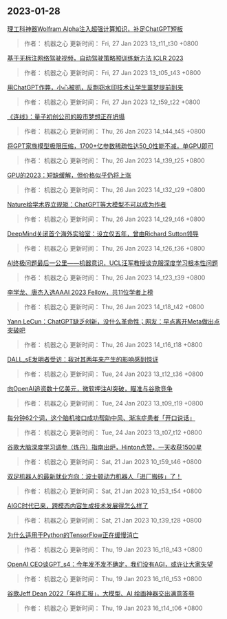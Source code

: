 
## 2023-01-28

 [理工科神器Wolfram Alpha注入超强计算知识，补足ChatGPT短板](https://www.jiqizhixin.com/articles/2023-01-27-3)

> 作者： 机器之心  更新时间： Fri, 27 Jan 2023 13_t11_t30 +0800

 [基于无标注网络驾驶视频，自动驾驶策略预训练新方法   ICLR 2023](https://www.jiqizhixin.com/articles/2023-01-27-2)

> 作者： 机器之心  更新时间： Fri, 27 Jan 2023 13_t05_t43 +0800

 [用ChatGPT作弊，小心被抓，反剽窃水印技术让学生噩梦提前到来](https://www.jiqizhixin.com/articles/2023-01-27)

> 作者： 机器之心  更新时间： Fri, 27 Jan 2023 12_t59_t22 +0800

 [《连线》：量子初创公司的股市梦想正在坍塌](https://www.jiqizhixin.com/articles/2023-01-26-8)

> 作者： 机器之心  更新时间： Thu, 26 Jan 2023 14_t44_t45 +0800

 [将GPT家族模型极限压缩，1700+亿参数稀疏性达50_0性能不减，单GPU即可](https://www.jiqizhixin.com/articles/2023-01-26-7)

> 作者： 机器之心  更新时间： Thu, 26 Jan 2023 14_t39_t25 +0800

 [GPU的2023：短缺缓解，但价格似乎仍将上涨](https://www.jiqizhixin.com/articles/2023-01-26-6)

> 作者： 机器之心  更新时间： Thu, 26 Jan 2023 14_t32_t29 +0800

 [Nature给学术界立规矩：ChatGPT等大模型不可以成为作者](https://www.jiqizhixin.com/articles/2023-01-26-5)

> 作者： 机器之心  更新时间： Thu, 26 Jan 2023 14_t29_t46 +0800

 [DeepMind关闭首个海外实验室：设立仅五年，曾由Richard Sutton领导](https://www.jiqizhixin.com/articles/2023-01-26-4)

> 作者： 机器之心  更新时间： Thu, 26 Jan 2023 14_t26_t36 +0800

 [AI终极问题最后一公里——机器意识，UCL汪军教授谈克服深度学习根本性问题](https://www.jiqizhixin.com/articles/2023-01-26-3)

> 作者： 机器之心  更新时间： Thu, 26 Jan 2023 14_t23_t39 +0800

 [李学龙、唐杰入选AAAI 2023 Fellow，共11位学者上榜](https://www.jiqizhixin.com/articles/2023-01-26-2)

> 作者： 机器之心  更新时间： Thu, 26 Jan 2023 14_t18_t42 +0800

 [Yann LeCun：ChatGPT缺乏创新，没什么革命性；网友：早点离开Meta做出点突破吧](https://www.jiqizhixin.com/articles/2023-01-26)

> 作者： 机器之心  更新时间： Thu, 26 Jan 2023 14_t16_t18 +0800

 [DALL_sE发明者受访：我对其两年来产生的影响感到惊讶](https://www.jiqizhixin.com/articles/2023-01-24-3)

> 作者： 机器之心  更新时间： Tue, 24 Jan 2023 13_t12_t36 +0800

 [向OpenAI追资数十亿美元，微软押注AI突破，瞄准与谷歌竞争](https://www.jiqizhixin.com/articles/2023-01-24-2)

> 作者： 机器之心  更新时间： Tue, 24 Jan 2023 13_t09_t19 +0800

 [每分钟62个词，这个脑机接口成功帮助中风、渐冻症患者「开口说话」](https://www.jiqizhixin.com/articles/2023-01-24)

> 作者： 机器之心  更新时间： Tue, 24 Jan 2023 13_t07_t12 +0800

 [谷歌大脑深度学习调参（炼丹）指南出炉，Hinton点赞，一天收获1500星](https://www.jiqizhixin.com/articles/2023-01-21-3)

> 作者： 机器之心  更新时间： Sat, 21 Jan 2023 10_t59_t46 +0800

 [双足机器人的最新就业方向：波士顿动力机器人「进厂搬砖」了！](https://www.jiqizhixin.com/articles/2023-01-21-2)

> 作者： 机器之心  更新时间： Sat, 21 Jan 2023 10_t53_t54 +0800

 [AIGC时代已来，跨模态内容生成技术发展得怎么样了](https://www.jiqizhixin.com/articles/2023-01-21)

> 作者： 机器之心  更新时间： Sat, 21 Jan 2023 10_t39_t28 +0800

 [为什么适用于Python的TensorFlow正在缓慢消亡](https://www.jiqizhixin.com/articles/2023-01-19-4)

> 作者： 机器之心  更新时间： Thu, 19 Jan 2023 16_t18_t43 +0800

 [OpenAI CEO谈GPT_s4：今年发不发不确定，我们没有AGI，或许让大家失望](https://www.jiqizhixin.com/articles/2023-01-19-3)

> 作者： 机器之心  更新时间： Thu, 19 Jan 2023 16_t16_t53 +0800

 [谷歌Jeff Dean 2022「年终汇报」，大模型、AI 绘画神器交出满意答卷](https://www.jiqizhixin.com/articles/2023-01-19-2)

> 作者： 机器之心  更新时间： Thu, 19 Jan 2023 16_t14_t06 +0800

